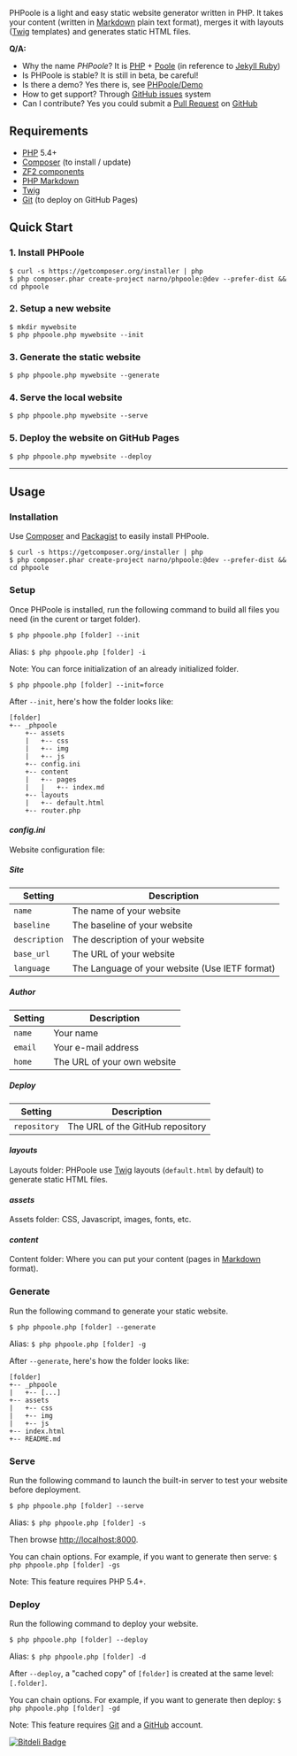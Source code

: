 PHPoole is a light and easy static website generator written in PHP.
It takes your content (written in [Markdown](http://daringfireball.net/projects/markdown/) plain text format), merges it with layouts ([Twig](http://twig.sensiolabs.org/) templates) and generates static HTML files.

**Q/A:**

* Why the name _PHPoole_? It is [PHP](http://www.php.net) + [Poole](http://en.wikipedia.org/wiki/Strange_Case_of_Dr_Jekyll_and_Mr_Hyde#Mr._Poole) (in reference to [Jekyll Ruby](http://jekyllrb.com))
* Is PHPoole is stable? It is still in beta, be careful!
* Is there a demo? Yes there is, see [PHPoole/Demo](https://github.com/PHPoole/Demo)
* How to get support? Through [GitHub issues](https://github.com/Narno/PHPoole/issues) system
* Can I contribute? Yes you could submit a [Pull Request](https://help.github.com/articles/using-pull-requests) on [GitHub](https://github.com/Narno/PHPoole)

Requirements
------------

* [PHP](https://github.com/php) 5.4+
* [Composer](http://getcomposer.org) (to install / update)
 * [ZF2 components](https://github.com/zendframework)
 * [PHP Markdown](https://github.com/michelf/php-markdown)
 * [Twig](https://github.com/fabpot/Twig)
* [Git](http://git-scm.com) (to deploy on GitHub Pages)

Quick Start
-----------

### 1. Install PHPoole
    $ curl -s https://getcomposer.org/installer | php
    $ php composer.phar create-project narno/phpoole:@dev --prefer-dist && cd phpoole

### 2. Setup a new website
    $ mkdir mywebsite
    $ php phpoole.php mywebsite --init

### 3. Generate the static website
    $ php phpoole.php mywebsite --generate

### 4. Serve the local website
    $ php phpoole.php mywebsite --serve

### 5. Deploy the website on GitHub Pages
    $ php phpoole.php mywebsite --deploy

----

Usage
-----

### Installation

Use [Composer](http://getcomposer.org) and [Packagist](https://packagist.org/packages/narno/phpoole) to easily install PHPoole.
    
    $ curl -s https://getcomposer.org/installer | php
    $ php composer.phar create-project narno/phpoole:@dev --prefer-dist && cd phpoole


### Setup

Once PHPoole is installed, run the following command to build all files you need (in the curent or target folder).

    $ php phpoole.php [folder] --init

Alias: ```$ php phpoole.php [folder] -i```

Note: You can force initialization of an already initialized folder.

    $ php phpoole.php [folder] --init=force

After ```--init```, here's how the folder looks like:

    [folder]
    +-- _phpoole
        +-- assets
        |   +-- css
        |   +-- img
        |   +-- js
        +-- config.ini
        +-- content
        |   +-- pages
        |   |   +-- index.md
        +-- layouts
        |   +-- default.html
        +-- router.php

#### _config.ini_

Website configuration file:

##### Site
| Setting           | Description                                    |
| ----------------- | ---------------------------------------------- |
| ```name```        | The name of your website                       |
| ```baseline```    | The baseline of your website                   |
| ```description``` | The description of your website                |
| ```base_url```    | The URL of your website                        |
| ```language```    | The Language of your website (Use IETF format) |

##### Author
| Setting           | Description                                    |
| ----------------- | ---------------------------------------------- |
| ```name```        | Your name                                      |
| ```email```       | Your e-mail address                            |
| ```home```        | The URL of your own website                    |

##### Deploy
| Setting           | Description                                    |
| ----------------- | ---------------------------------------------- |
| ```repository```  | The URL of the GitHub repository               |

#### _layouts_

Layouts folder: PHPoole use [Twig](http://twig.sensiolabs.org) layouts (```default.html``` by default) to generate static HTML files.

#### _assets_

Assets folder: CSS, Javascript, images, fonts, etc.

#### _content_

Content folder: Where you can put your content (pages in [Markdown](http://daringfireball.net/projects/markdown/) format).


### Generate

Run the following command to generate your static website.

    $ php phpoole.php [folder] --generate

Alias: ```$ php phpoole.php [folder] -g```

After ```--generate```, here's how the folder looks like:

    [folder]
    +-- _phpoole
    |   +-- [...]
    +-- assets
    |   +-- css
    |   +-- img
    |   +-- js
    +-- index.html
    +-- README.md


### Serve

Run the following command to launch the built-in server to test your website before deployment.

    $ php phpoole.php [folder] --serve

Alias: ```$ php phpoole.php [folder] -s```

Then browse [http://localhost:8000](http://localhost:8000).

You can chain options. For example, if you want to generate then serve:
```$ php phpoole.php [folder] -gs```

Note: This feature requires PHP 5.4+.


### Deploy

Run the following command to deploy your website.

    $ php phpoole.php [folder] --deploy

Alias: ```$ php phpoole.php [folder] -d```

After ```--deploy```, a "cached copy" of ```[folder]``` is created at the same level: ```[.folder]```.

You can chain options. For example, if you want to generate then deploy:
```$ php phpoole.php [folder] -gd```

Note: This feature requires [Git](http://git-scm.com) and a [GitHub](https://github.com) account.


[![Bitdeli Badge](https://d2weczhvl823v0.cloudfront.net/Narno/phpoole/trend.png)](https://bitdeli.com/free "Bitdeli Badge")


